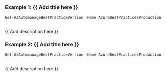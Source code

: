 ### Example 1: {{ Add title here }}
```powershell
Get-AzAutomanageBestPracticeVersion -Name AzureBestPracticesProduction
```

```output
```

{{ Add description here }}

### Example 2: {{ Add title here }}
```powershell
Get-AzAutomanageBestPracticeVersion -Name AzureBestPracticesProduction -Version 'version1'
```

```output
```

{{ Add description here }}

